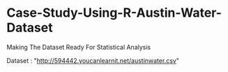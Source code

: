 # Case-Study-Using-R-Austin-Water-Dataset
Making The Dataset Ready For Statistical Analysis

Dataset : "http://594442.youcanlearnit.net/austinwater.csv"
